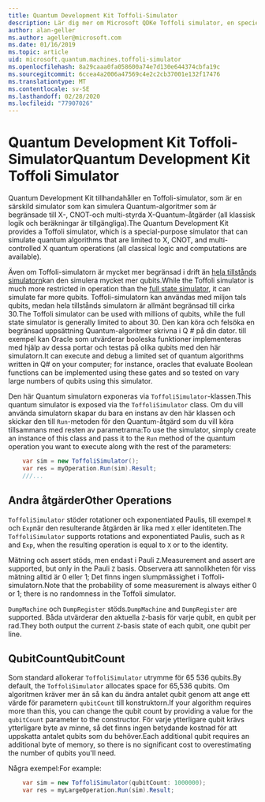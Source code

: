 ```yaml
---
title: Quantum Development Kit Toffoli-Simulator
description: Lär dig mer om Microsoft QDKe Toffoli simulator, en speciell funktion Quantum simulator som kan användas med miljon tals qubits.
author: alan-geller
ms.author: ageller@microsoft.com
ms.date: 01/16/2019
ms.topic: article
uid: microsoft.quantum.machines.toffoli-simulator
ms.openlocfilehash: 8a29caaa0fa058600a74e7d130e644374cbfa19c
ms.sourcegitcommit: 6ccea4a2006a47569c4e2c2cb37001e132f17476
ms.translationtype: MT
ms.contentlocale: sv-SE
ms.lasthandoff: 02/28/2020
ms.locfileid: "77907026"
---
```

# <a name="quantum-development-kit-toffoli-simulator"></a><span data-ttu-id="88e2c-103">Quantum Development Kit Toffoli-Simulator</span><span class="sxs-lookup"><span data-stu-id="88e2c-103">Quantum Development Kit Toffoli Simulator</span></span>

<span data-ttu-id="88e2c-104">Quantum Development Kit tillhandahåller en Toffoli-simulator, som är en särskild simulator som kan simulera Quantum-algoritmer som är begränsade till X-, CNOT-och multi-styrda X-Quantum-åtgärder (all klassisk logik och beräkningar är tillgängliga).</span><span class="sxs-lookup"><span data-stu-id="88e2c-104">The Quantum Development Kit provides a Toffoli simulator, which is a special-purpose simulator that can simulate quantum algorithms that are limited to X, CNOT, and multi-controlled X quantum operations (all classical logic and computations are available).</span></span>

<span data-ttu-id="88e2c-105">Även om Toffoli-simulatorn är mycket mer begränsad i drift än [hela tillstånds simulatorn](xref:microsoft.quantum.machines.full-state-simulator)kan den simulera mycket mer qubits.</span><span class="sxs-lookup"><span data-stu-id="88e2c-105">While the Toffoli simulator is much more restricted in operation than the [full state simulator](xref:microsoft.quantum.machines.full-state-simulator), it can simulate far more qubits.</span></span>
<span data-ttu-id="88e2c-106">Toffoli-simulatorn kan användas med miljon tals qubits, medan hela tillstånds simulatorn är allmänt begränsad till cirka 30.</span><span class="sxs-lookup"><span data-stu-id="88e2c-106">The Toffoli simulator can be used with millions of qubits, while the full state simulator is generally limited to about 30.</span></span>
<span data-ttu-id="88e2c-107">Den kan köra och felsöka en begränsad uppsättning Quantum-algoritmer skrivna i Q # på din dator. till exempel kan Oracle som utvärderar booleska funktioner implementeras med hjälp av dessa portar och testas på olika qubits med den här simulatorn.</span><span class="sxs-lookup"><span data-stu-id="88e2c-107">It can execute and debug a limited set of quantum algorithms written in Q# on your computer; for instance, oracles that evaluate Boolean functions can be implemented using these gates and so tested on vary large numbers of qubits using this simulator.</span></span>

<span data-ttu-id="88e2c-108">Den här Quantum simulatorn exponeras via `ToffoliSimulator`-klassen.</span><span class="sxs-lookup"><span data-stu-id="88e2c-108">This quantum simulator is exposed via the `ToffoliSimulator` class.</span></span>
<span data-ttu-id="88e2c-109">Om du vill använda simulatorn skapar du bara en instans av den här klassen och skickar den till `Run`-metoden för den Quantum-åtgärd som du vill köra tillsammans med resten av parametrarna:</span><span class="sxs-lookup"><span data-stu-id="88e2c-109">To use the simulator, simply create an instance of this class and pass it to the `Run` method of the quantum operation you want to execute along with the rest of the parameters:</span></span>

```csharp
    var sim = new ToffoliSimulator();
    var res = myOperation.Run(sim).Result;
    ///...
```

## <a name="other-operations"></a><span data-ttu-id="88e2c-110">Andra åtgärder</span><span class="sxs-lookup"><span data-stu-id="88e2c-110">Other Operations</span></span>

<span data-ttu-id="88e2c-111">`ToffoliSimulator` stöder rotationer och exponentiated Paulis, till exempel `R` och `Exp`när den resulterande åtgärden är lika med `X` eller identiteten.</span><span class="sxs-lookup"><span data-stu-id="88e2c-111">The `ToffoliSimulator` supports rotations and exponentiated Paulis, such as `R` and `Exp`, when the resulting operation is equal to `X` or to the identity.</span></span>

<span data-ttu-id="88e2c-112">Mätning och assert stöds, men endast i Pauli `Z`.</span><span class="sxs-lookup"><span data-stu-id="88e2c-112">Measurement and assert are supported, but only in the Pauli `Z` basis.</span></span>
<span data-ttu-id="88e2c-113">Observera att sannolikheten för viss mätning alltid är 0 eller 1; Det finns ingen slumpmässighet i Toffoli-simulatorn.</span><span class="sxs-lookup"><span data-stu-id="88e2c-113">Note that the probability of some measurement is always either 0 or 1; there is no randomness in the Toffoli simulator.</span></span>

<span data-ttu-id="88e2c-114">`DumpMachine` och `DumpRegister` stöds.</span><span class="sxs-lookup"><span data-stu-id="88e2c-114">`DumpMachine` and `DumpRegister` are supported.</span></span>
<span data-ttu-id="88e2c-115">Båda utvärderar den aktuella `Z`-basis för varje qubit, en qubit per rad.</span><span class="sxs-lookup"><span data-stu-id="88e2c-115">They both output the current `Z`-basis state of each qubit, one qubit per line.</span></span>

## <a name="qubitcount"></a><span data-ttu-id="88e2c-116">QubitCount</span><span class="sxs-lookup"><span data-stu-id="88e2c-116">QubitCount</span></span>

<span data-ttu-id="88e2c-117">Som standard allokerar `ToffoliSimulator` utrymme för 65 536 qubits.</span><span class="sxs-lookup"><span data-stu-id="88e2c-117">By default, the `ToffoliSimulator` allocates space for 65,536 qubits.</span></span>
<span data-ttu-id="88e2c-118">Om algoritmen kräver mer än så kan du ändra antalet qubit genom att ange ett värde för parametern `qubitCount` till konstruktorn.</span><span class="sxs-lookup"><span data-stu-id="88e2c-118">If your algorithm requires more than this, you can change the qubit count by providing a value for the `qubitCount` parameter to the constructor.</span></span>
<span data-ttu-id="88e2c-119">För varje ytterligare qubit krävs ytterligare byte av minne, så det finns ingen betydande kostnad för att uppskatta antalet qubits som du behöver.</span><span class="sxs-lookup"><span data-stu-id="88e2c-119">Each additional qubit requires an additional byte of memory, so there is no significant cost to overestimating the number of qubits you'll need.</span></span>

<span data-ttu-id="88e2c-120">Några exempel:</span><span class="sxs-lookup"><span data-stu-id="88e2c-120">For example:</span></span>

```csharp
    var sim = new ToffoliSimulator(qubitCount: 1000000);
    var res = myLargeOperation.Run(sim).Result;
```
